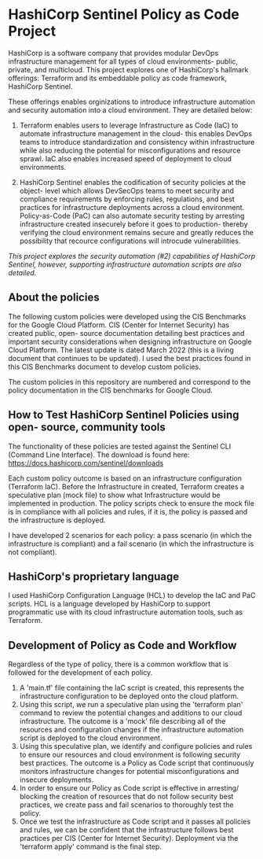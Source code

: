 # HashiCorp Sentinel Policy as Code Project

HashiCorp is a software company that provides modular DevOps infrastructure management for all types of cloud environments- public, private, and multicloud.  This project explores one of HashiCorp's hallmark offerings: Terraform and its embeddable policy as code framework, HashiCorp Sentinel.

These offerings enables orginizations to introduce infrastructure automation and security automation into a cloud environment. They are detailed below:


1. Terraform enables users to leverage Infrastructure as Code (IaC) to automate infrastructure management in the cloud- this enables DevOps teams to introduce standardization and consistency within infrastructure while also reducing the potential for misconfigurations and resource sprawl. IaC also enables increased speed of deployment to cloud environments.
	
2. HashiCorp Sentinel enables the codification of security policies at the object- level which allows DevSecOps teams to meet security and compliance requirements by enforcing rules, regulations, and best practices for infrastructure deployments across a cloud environment. Policy-as-Code (PaC) can also automate security testing by arresting infrastructure created insecurely before it goes to production- thereby verifying the cloud environment remains secure and greatly reduces the possibility that recource configurations will introcude vulnerabilities.


*This project explores the security automation (#2) capabilities of HashiCorp Sentinel, however, supporting infrastructure automation scripts are also detailed.*

	
## About the policies

The following custom policies were developed using the CIS Benchmarks for the Google Cloud Platform. CIS (Center for Internet Security) has created public, open- source documentation detailing best practices and important security considerations when designing infrastructure on Google Cloud Platform. The latest update is dated March 2022 (this is a living document that continues to be updated). I used the best practices found in this CIS Benchmarks document to develop custom policies.

The custom policies in this repository are numbered and correspond to the policy documentation in the CIS benchmarks for Google Cloud.

## How to Test HashiCorp Sentinel Policies using open- source, community tools

The functionality of these policies are tested against the Sentinel CLI (Command Line Interface).
The download is found here: https://docs.hashicorp.com/sentinel/downloads 

Each custom policy outcome is based on an infrastructure configuration (Terraform IaC). Before the Infrastructure in created, Terraform creates a speculative plan (mock file) to show what Infrastructure would be implemented in production. The policy scripts check to ensure the mock file is in compliance with all policies and rules, if it is, the policy is passed and the infrastructure is deployed. 

I have developed 2 scenarios for each policy: a pass scenario (in which the infrastructure is compliant) and a fail scenario (in which the infrastructure is not compliant).

## HashiCorp's proprietary language

I used HashiCorp Configuration Language (HCL) to develop the IaC and PaC scripts. HCL is a language developed by HashiCorp to support programmatic use with its cloud infrastructure automation tools, such as Terraform.


## Development of Policy as Code and Workflow

Regardless of the type of policy, there is a common workflow that is followed for the development of each policy.

1. A 'main.tf' file containing the IaC script is created, this represents the infrastructure configuration to be deployed onto the cloud platform.
2. Using this script, we run a speculative plan using the 'terraform plan' command to review the potential changes and additions to our cloud infrastructure. The outcome is a 'mock' file describing all of the resources and configuration changes if the infrastructure automation script is deployed to the cloud environment.
3. Using this speculative plan, we identify and configure policies and rules to ensure our resources and cloud environment is following security best practices. The outcome is a Policy as Code script that continuously monitors infrastructure changes for potential misconfigurations and insecure deployments.
4. In order to ensure our Policy as Code script is effective in arresting/ blocking the creation of resources that do not follow security best practices, we create pass and fail scenarios to thoroughly test the policy.
5. Once we test the infrastructure as Code script and it passes all policies and rules, we can be confident that the infrastructure follows best practices per CIS (Center for Internet Security). Deployment via the 'terraform apply' command is the final step. 


